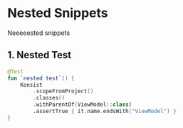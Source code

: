 # Nested Snippets

Neeeeested snippets

## 1. Nested Test

```kotlin
@Test
fun `nested test`() {
    Konsist
        .scopeFromProject()
        .classes()
        .withParentOf(ViewModel::class)
        .assertTrue { it.name.endsWith("ViewModel") }
}
```

